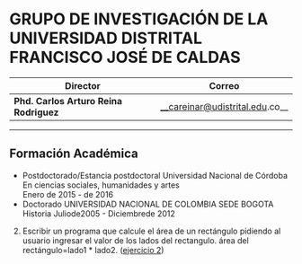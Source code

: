GRUPO DE INVESTIGACIÓN DE LA UNIVERSIDAD DISTRITAL FRANCISCO JOSÉ DE CALDAS
============
Director | Correo
--|--
__Phd. Carlos Arturo Reina Rodriguez__ | __careinar@udistrital.edu.co__
---

Formación Académica
---
*  Postdoctorado/Estancia postdoctoral Universidad Nacional de Córdoba  
   En ciencias sociales, humanidades y artes  
   Enero de 2015 - de 2016
*  Doctorado UNIVERSIDAD NACIONAL DE COLOMBIA SEDE BOGOTA
   Historia
   Juliode2005 - Diciembrede 2012
2. Escribir un programa que calcule el área de un rectángulo pidiendo al usuario ingresar el valor de los lados del rectangulo.
   área del rectángulo=lado1 * lado2. ([ejercicio 2](https://github.com/DavidBohorquez/Codificacion/blob/master/Simples/es2.py))
   

